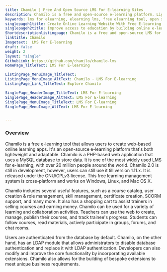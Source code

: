```yaml
---
title: Chamilo | Free And Open Source LMS For E-learning Sites
description: Chamilo is a free and open-source e-learning platform. Lightweight & flexible cross-platform solution for web-based applications that is compatible with SCORM.
keywords: lms for elearning, elearning lms, free elearning tool, open source elearning platform, free learning management software
singlepageh1title: Create Online Learning Website With Free E-learning Tool
singlepageh2title: Improve access to education by building online e-learning platforms with free learning management software. Easily create courses and track student's progress.
Shortdescriptionlistingpage: Chamilo is a free and open-source LMS for e-learning sites. It's a lightweight and adaptable PHP-based web program that supports LDAP for user authentication.
linktitle: Chamilo
Imagetext:  LMS For E-learning
draft: false
weight: 2
layout: "single"
GithubLink: https://github.com/chamilo/chamilo-lms
HomePage_TitleText: LMS For E-learning

ListingPage_MenuImage_TitleText: 
ListingPage_MenuImage_AltText: Chamilo - LMS For E-learning
ListingPage_Link_TitleText: Explore Chamilo

SinglePage_HeaderImage_TitleText: LMS For E-learning
SinglePage_HeaderImage_AltText: LMS For E-learning
SinglePage_MenuImage_TitleText: LMS For E-learning
SinglePage_MenuImage_AltText: LMS For E-learning


---
```

### **Overview**
Chamilo is a free e-learning tool that allows users to create web-based online learning apps. It's an open-source e-learning platform that's both lightweight and adaptable. Chamilo is a PHP-based web application that uses a MySQL database to store data. It is one of the most widely used LMS for e-learning, with over 20 million people around the world. Chamilo 2.0 is still in development, however, users can still use it till version 1.11.x. It is released under the GNU/GPLv3 license. This free learning management system is cross-platform and works on Windows, Linux, and Mac OS X.

Chamilo includes several useful features, such as a course catalog, user creation & role management, skill management, certificate creation, SCORM support, and many more. It also has a shopping cart to assist trainers in selling courses and earning money. Chamilo can be used for a variety of learning and collaboration activities. Teachers can use the web to create, manage, publish their courses, and track trainee's progress. Students can follow courses, read materials, actively participate in groups, forums, and chat rooms.

Users are authenticated from the database by default. Chamilo, on the other hand, has an LDAP module that allows administrators to disable database authentication and replace it with LDAP authentication. Developers can also modify and improve the core functionality by incorporating available extensions. Chamilo also allows for the building of bespoke extensions to meet unique business requirements.
